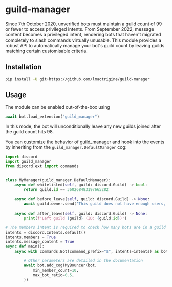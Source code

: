 # guild-manager

Since 7th October 2020, unverified bots must maintain a guild count of 99 or fewer 
to access privileged intents. From September 2022, message content becomes a
privileged intent, rendering bots that haven't migrated completely to slash commands
virtually unusable.
This module provides a robust API to automatically manage your bot's guild count by 
leaving guilds matching certain customisable criteria.

## Installation

```bash
pip install -U git+https://github.com/lmaotrigine/guild-manager
```

## Usage

The module can be enabled out-of-the-box using

```py
await bot.load_extension("guild_manager")
```

In this mode, the bot will unconditionally leave any new guilds joined after the guild count hits 98.

You can customize the behavior of guild_manager and hook into the events by inheriting from the
`guild_manager.DefaultManager` cog:

```py
import discord
import guild_manager
from discord.ext import commands


class MyManager(guild_manager.DefaultManager):
    async def whitelisted(self, guild: discord.Guild) -> bool:
        return guild.id == 360268483197665282
    
    async def before_leave(self, guild: discord.Guild) -> None:
        await guild.owner.send('This guild does not have enough users, or has too many bots!')
    
    async def after_leave(self, guild: discord.Guild) -> None:
        print(f'Left guild {guild} (ID: {guild.id})')

# The members intent is required to check how many bots are in a guild
intents = discord.Intents.default()
intents.members = True
intents.message_content = True
async def main():
    async with commands.Bot(command_prefix="$", intents=intents) as bot:

        # Other parameters are detailed in the documentation
        await bot.add_cog(MyBouncer(bot,
            min_member_count=10,
            max_bot_ratio=0.5,
        ))
```
